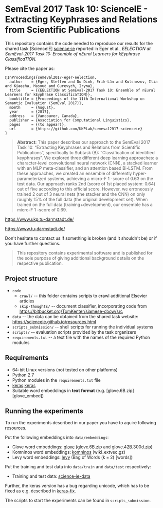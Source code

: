 # SemEval 2017 Task 10: ScienceIE - Extracting Keyphrases and Relations from Scientific Publications

This repository contains the code needed to reproduce our results for the shared task [ScienceIE] [science-ie] reported in Eger et al., *EELECTION at SemEval-2017 Task 10: Ensemble of nEural Learners for kEyphrase ClassificaTION*.

Please cite the paper as:

```
@InProceedings{semeval2017-eger-eelection,
  author    = {Eger, Steffen and Do Dinh, Erik-Lân and Kutsnezov, Ilia and Kiaeeha, Masoud and Gurevych, Iryna},
  title     = {{EELECTION at SemEval-2017 Task 10: Ensemble of nEural Learners for kEyphrase ClassificaTION}},
  booktitle = {Proceedings of the 11th International Workshop on Semantic Evaluation (SemEval 2017)},
  month     = {August},
  year      = {2017},
  address   = {Vancouver, Canada},
  publisher = {Association for Computational Linguistics},
  pages     = {(to appear)},
  url       = {https://github.com/UKPLab/semeval2017-scienceie}
}
```

> **Abstract:** This paper describes our approach to the SemEval 2017 Task 10: “Extracting Keyphrases and Relations from Scientific Publications”, specifically to Subtask (B): “Classification of identified keyphrases”.
> We explored three different deep learning approaches: a character-level convolutional neural network (CNN), a stacked learner with an MLP meta-classifier, and an attention based Bi-LSTM. From these approaches, we created an ensemble of differently hyper-parameterized systems, achieving a micro-F 1 -score of 0.63 on the test data. Our approach ranks 2nd (score of 1st placed system: 0.64) out of five according to this official score. 
> However, we erroneously trained 2 out of 3 neural nets (the stacker and the CNN) on only roughly 15% of the full data (the original development set). When trained on the full data (training+development), our ensemble has a micro-F 1 -score of 0.69.

https://www.ukp.tu-darmstadt.de/

https://www.tu-darmstadt.de/

Don't hesitate to contact us if something is broken (and it shouldn't be) or if you have further questions.

> This repository contains experimental software and 
is published for the sole purpose of giving additional 
background details on the respective publication. 

## Project structure

* `code`
   * `crawl/` -- this folder contains scripts to crawl additional Elsevier articles
   * `skip-thoughts/` -- document classifier, incorporating code from https://bitbucket.org/TomKenter/siamese-cbow/src
* `data` -- the data can be obtained from the shared task website: https://scienceie.github.io/resources.html
* `scripts_submission/` -- shell scripts for running the individual systems
* `scripts/` -- evaluation scripts provided by the task organizers
* `requirements.txt` -- a text file with the names of the required Python modules

## Requirements

* 64-bit Linux versions (not tested on other platforms)
* Python 2.7
* Python modules in the `requirements.txt` file
* [keras] [keras]
* Suitable word embeddings in **text format** (e.g. [glove.6B.zip] [glove_embed])

## Running the experiments

To run the experiments described in our paper you have to aquire following resources.

Put the following embeddings into `data/embeddings`:
* Glove word embeddings: [glove] (glove.6B.zip and glove.42B.300d.zip)
* Komninos word embeddings: [komninos] (wiki_extvec.gz)
* Levy word embeddings: [levy] (Bag of Words (k = 2) [words])

Put the training and test data into `data/train` and `data/test` respectively:
* Training and test data: [science-ie-data]

Further, the keras version has a bug regarding unicode, which has to be fixed as e.g. described in [keras-fix].

The scripts to start the experiments can be found in `scripts_submission`.

   [keras]: <https://keras.io/>
   [tensorflow]: <https://www.tensorflow.org/>
   [glove]: <http://nlp.stanford.edu/projects/glove>
   [komninos]: <https://www.cs.york.ac.uk/nlp/extvec/>
   [levy]: <https://levyomer.wordpress.com/2014/04/25/dependency-based-word-embeddings/>
   [science-ie]: <https://scienceie.github.io/>
   [science-ie-data]: <https://scienceie.github.io/resources.html>
   [keras-fix]: <https://github.com/fchollet/keras/issues/1072#issuecomment-241682313>
